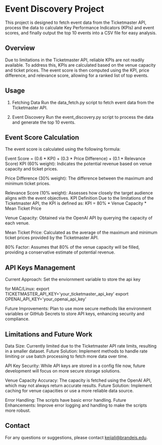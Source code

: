 # Event Discovery Project
This project is designed to fetch event data from the Ticketmaster API, process the data to calculate Key Performance Indicators (KPIs) and event scores, and finally output the top 10 events into a CSV file for easy analysis.

## Overview
Due to limitations in the Ticketmaster API, reliable KPIs are not readily available. To address this, KPIs are calculated based on the venue capacity and ticket prices. The event score is then computed using the KPI, price difference, and relevance score, allowing for a ranked list of top events.



## Usage
1. Fetching Data
Run the data_fetch.py script to fetch event data from the Ticketmaster API.

2. Event Discovery
Run the event_discovery.py script to process the data and generate the top 10 events.



## Event Score Calculation
The event score is calculated using the following formula:

Event Score = (0.6 * KPI) + (0.3 * Price Difference) + (0.1 * Relevance Score)
KPI (60% weight): Indicates the potential revenue based on venue capacity and ticket prices.

Price Difference (30% weight): The difference between the maximum and minimum ticket prices.

Relevance Score (10% weight): Assesses how closely the target audience aligns with the event objectives.
KPI Definition
Due to the limitations of the Ticketmaster API, the KPI is defined as:
KPI = 80% * Venue Capacity * Mean Ticket Price

Venue Capacity: Obtained via the OpenAI API by querying the capacity of each venue.

Mean Ticket Price: Calculated as the average of the maximum and minimum ticket prices provided by the Ticketmaster API.

80% Factor: Assumes that 80% of the venue capacity will be filled, providing a conservative estimate of potential revenue.



## API Keys Management
Current Approach: Set the enviornment variable to store the api key

for MAC/Linux:
export TICKETMASTER_API_KEY='your_ticketmaster_api_key'
export OPENAI_API_KEY='your_openai_api_key'

Future Improvements: Plan to use more secure methods like environment variables or GitHub Secrets to store API keys, enhancing security and compliance.



## Limitations and Future Work
Data Size: Currently limited due to the Ticketmaster API rate limits, resulting in a smaller dataset.
Future Solution: Implement methods to handle rate limiting or use batch processing to fetch more data over time.

API Key Security: While API keys are stored in a config file now, future development will focus on more secure storage solutions.

Venue Capacity Accuracy: The capacity is fetched using the OpenAI API, which may not always return accurate results.
Future Solution: Implement caching for venue capacities or use a more reliable data source.

Error Handling: The scripts have basic error handling.
Future Enhancements: Improve error logging and handling to make the scripts more robust.


## Contact
For any questions or suggestions, please contact kejiali@brandeis.edu.

